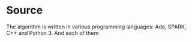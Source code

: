 Source
======
The algorithm is written in various programming languages: Ada, SPARK, C++ and
Python 3. And each of them
